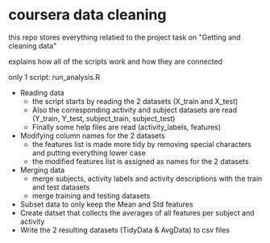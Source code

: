 coursera data cleaning
====================

this repo stores everything relatied to the project task on "Getting and cleaning data"

explains how all of the scripts work and how they are connected

only 1 script: run_analysis.R

* Reading data
  - the script starts by reading the 2 datasets (X_train and X_test)
  - Also the corresponding activity and subject datasets are read (Y_train, Y_test, subject_train, subject_test)
  - Finally some help files are read (activity_labels, features)
* Modifying column names for the 2 datasets
  - the features list is made more tidy by removing special characters and putting everything lower case
  - the modified features list is assigned as names for the 2 datasets
* Merging data
  - merge subjects, activity labels and activity descriptions with the train and test datasets
  - merge training and testing datasets
* Subset data to only keep the Mean and Std features
* Create datset that collects the averages of all features per subject and activity
* Write the 2 resulting datasets (TidyData & AvgData) to csv files


